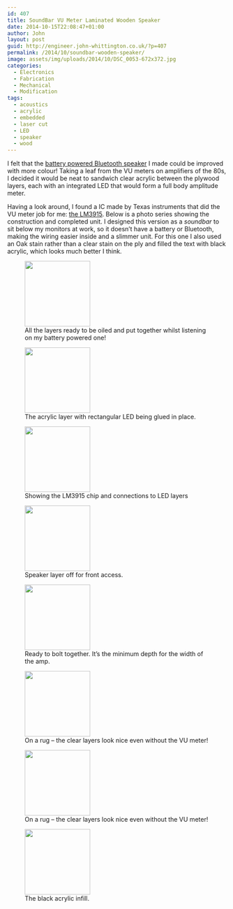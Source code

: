 ```yaml
---
id: 407
title: SoundBar VU Meter Laminated Wooden Speaker
date: 2014-10-15T22:08:47+01:00
author: John
layout: post
guid: http://engineer.john-whittington.co.uk/?p=407
permalink: /2014/10/soundbar-wooden-speaker/
image: assets/img/uploads/2014/10/DSC_0053-672x372.jpg
categories:
  - Electronics
  - Fabrication
  - Mechanical
  - Modification
tags:
  - acoustics
  - acrylic
  - embedded
  - laser cut
  - LED
  - speaker
  - wood
---
```

I felt that the [battery powered Bluetooth speaker](http://engineer.john-whittington.co.uk/2014/05/laser-cut-battery-powered-bluetooth-speaker/ "Laser Cut Battery Powered Bluetooth Speaker") I made could be improved with more colour! Taking a leaf from the VU meters on amplifiers of the 80s, I decided it would be neat to sandwich clear acrylic between the plywood layers, each with an integrated LED that would form a full body amplitude meter.

Having a look around, I found a IC made by Texas instruments that did the VU meter job for me: [the LM3915](http://www.ti.com/lit/ds/symlink/lm3915.pdf). Below is a photo series showing the construction and completed unit. I designed this version as a _soundbar_ to sit below my monitors at work, so it doesn&#8217;t have a battery or Bluetooth, making the wiring easier inside and a slimmer unit. For this one I also used an Oak stain rather than a clear stain on the ply and filled the text with black acrylic, which looks much better I think.



<div id='gallery-8' class='gallery galleryid-407 gallery-columns-3 gallery-size-thumbnail'>
  <figure class='gallery-item'> 
  
  <div class='gallery-icon landscape'>
    <a href='http://localhost/2014/10/soundbar-wooden-speaker/dsc_0043/'><img width="150" height="150" src="/assets/img/uploads/2014/10/DSC_0043-150x150.jpg" class="attachment-thumbnail size-thumbnail" alt="" loading="lazy" aria-describedby="gallery-8-413" /></a>
  </div><figcaption class='wp-caption-text gallery-caption' id='gallery-8-413'> All the layers ready to be oiled and put together whilst listening on my battery powered one! </figcaption></figure><figure class='gallery-item'> 
  
  <div class='gallery-icon landscape'>
    <a href='http://localhost/2014/10/soundbar-wooden-speaker/img_0758/'><img width="150" height="150" src="/assets/img/uploads/2014/10/IMG_0758-150x150.jpg" class="attachment-thumbnail size-thumbnail" alt="" loading="lazy" aria-describedby="gallery-8-415" /></a>
  </div><figcaption class='wp-caption-text gallery-caption' id='gallery-8-415'> The acrylic layer with rectangular LED being glued in place. </figcaption></figure><figure class='gallery-item'> 
  
  <div class='gallery-icon portrait'>
    <a href='http://localhost/2014/10/soundbar-wooden-speaker/img_0195/'><img width="150" height="150" src="/assets/img/uploads/2014/10/IMG_0195-150x150.jpg" class="attachment-thumbnail size-thumbnail" alt="" loading="lazy" aria-describedby="gallery-8-416" /></a>
  </div><figcaption class='wp-caption-text gallery-caption' id='gallery-8-416'> Showing the LM3915 chip and connections to LED layers </figcaption></figure><figure class='gallery-item'> 
  
  <div class='gallery-icon portrait'>
    <a href='http://localhost/2014/10/soundbar-wooden-speaker/img_0771/'><img width="150" height="150" src="/assets/img/uploads/2014/10/IMG_0771-150x150.jpg" class="attachment-thumbnail size-thumbnail" alt="" loading="lazy" aria-describedby="gallery-8-417" /></a>
  </div><figcaption class='wp-caption-text gallery-caption' id='gallery-8-417'> Speaker layer off for front access. </figcaption></figure><figure class='gallery-item'> 
  
  <div class='gallery-icon landscape'>
    <a href='http://localhost/2014/10/soundbar-wooden-speaker/dsc_0044/'><img width="150" height="150" src="/assets/img/uploads/2014/10/DSC_0044-150x150.jpg" class="attachment-thumbnail size-thumbnail" alt="" loading="lazy" aria-describedby="gallery-8-411" /></a>
  </div><figcaption class='wp-caption-text gallery-caption' id='gallery-8-411'> Ready to bolt together. It&#8217;s the minimum depth for the width of the amp. </figcaption></figure><figure class='gallery-item'> 
  
  <div class='gallery-icon landscape'>
    <a href='http://localhost/2014/10/soundbar-wooden-speaker/dsc_0056/'><img width="150" height="150" src="/assets/img/uploads/2014/10/DSC_0056-150x150.jpg" class="attachment-thumbnail size-thumbnail" alt="" loading="lazy" aria-describedby="gallery-8-412" /></a>
  </div><figcaption class='wp-caption-text gallery-caption' id='gallery-8-412'> On a rug &#8211; the clear layers look nice even without the VU meter! </figcaption></figure><figure class='gallery-item'> 
  
  <div class='gallery-icon landscape'>
    <a href='http://localhost/2014/10/soundbar-wooden-speaker/dsc_0053/'><img width="150" height="150" src="/assets/img/uploads/2014/10/DSC_0053-150x150.jpg" class="attachment-thumbnail size-thumbnail" alt="" loading="lazy" aria-describedby="gallery-8-414" /></a>
  </div><figcaption class='wp-caption-text gallery-caption' id='gallery-8-414'> On a rug &#8211; the clear layers look nice even without the VU meter! </figcaption></figure><figure class='gallery-item'> 
  
  <div class='gallery-icon landscape'>
    <a href='http://localhost/2014/10/soundbar-wooden-speaker/img_0822/'><img width="150" height="150" src="/assets/img/uploads/2014/10/IMG_0822-150x150.jpg" class="attachment-thumbnail size-thumbnail" alt="" loading="lazy" aria-describedby="gallery-8-419" /></a>
  </div><figcaption class='wp-caption-text gallery-caption' id='gallery-8-419'> The black acrylic infill. </figcaption></figure>
</div>
